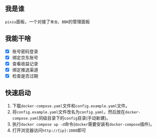## 我是谁

`pixiu`面板，一个对接了`青龙`、`BBK`的管理面板

## 我能干啥
- [x] 账号密码登录
- [x] 绑定京东账号
- [x] 查看收益记录
- [x] 绑定推送渠道
- [x] 检查是否过期

## 快速启动
1. 下载`docker-compose.yaml`文件和`config.example.yaml`文件。
2. 将`config.example.yaml`文件改名为`config.yaml`，然后放在`docker-compose.yaml`同级目录下的`config`目录(手动新建)。
3. 执行`docker compose up -d`命令(`docker`需要安装有`docker-compose`插件)。
4. 打开浏览器访问`http://{ip}:1080`即可
